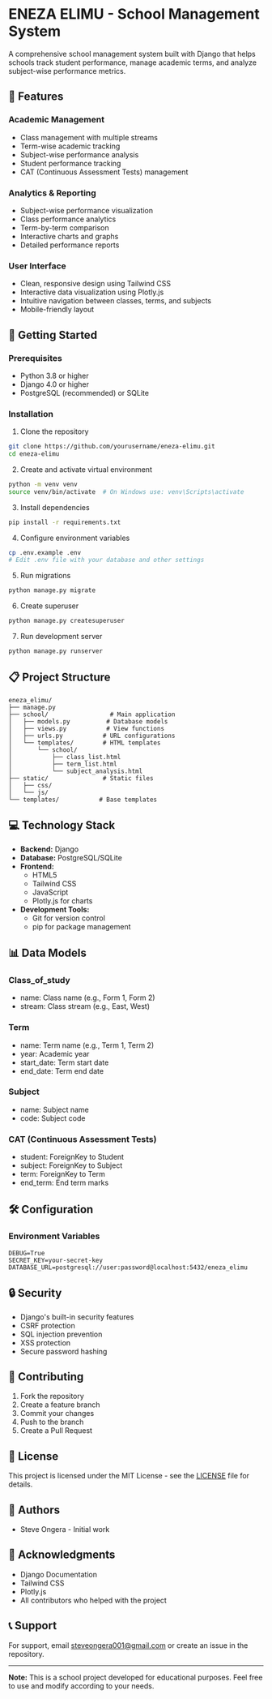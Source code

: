# ENEZA ELIMU - School Management System

A comprehensive school management system built with Django that helps schools track student performance, manage academic terms, and analyze subject-wise performance metrics.

## 🎯 Features

### Academic Management
- Class management with multiple streams
- Term-wise academic tracking
- Subject-wise performance analysis
- Student performance tracking
- CAT (Continuous Assessment Tests) management

### Analytics & Reporting
- Subject-wise performance visualization
- Class performance analytics
- Term-by-term comparison
- Interactive charts and graphs
- Detailed performance reports

### User Interface
- Clean, responsive design using Tailwind CSS
- Interactive data visualization using Plotly.js
- Intuitive navigation between classes, terms, and subjects
- Mobile-friendly layout

## 🚀 Getting Started

### Prerequisites
- Python 3.8 or higher
- Django 4.0 or higher
- PostgreSQL (recommended) or SQLite

### Installation

1. Clone the repository
```bash
git clone https://github.com/yourusername/eneza-elimu.git
cd eneza-elimu
```

2. Create and activate virtual environment
```bash
python -m venv venv
source venv/bin/activate  # On Windows use: venv\Scripts\activate
```

3. Install dependencies
```bash
pip install -r requirements.txt
```

4. Configure environment variables
```bash
cp .env.example .env
# Edit .env file with your database and other settings
```

5. Run migrations
```bash
python manage.py migrate
```

6. Create superuser
```bash
python manage.py createsuperuser
```

7. Run development server
```bash
python manage.py runserver
```

## 📋 Project Structure

```
eneza_elimu/
├── manage.py
├── school/                 # Main application
│   ├── models.py          # Database models
│   ├── views.py           # View functions
│   ├── urls.py           # URL configurations
│   └── templates/        # HTML templates
│       └── school/
│           ├── class_list.html
│           ├── term_list.html
│           └── subject_analysis.html
├── static/               # Static files
│   ├── css/
│   └── js/
└── templates/           # Base templates
```

## 💻 Technology Stack

- **Backend:** Django
- **Database:** PostgreSQL/SQLite
- **Frontend:** 
  - HTML5
  - Tailwind CSS
  - JavaScript
  - Plotly.js for charts
- **Development Tools:**
  - Git for version control
  - pip for package management

## 📊 Data Models

### Class_of_study
- name: Class name (e.g., Form 1, Form 2)
- stream: Class stream (e.g., East, West)

### Term
- name: Term name (e.g., Term 1, Term 2)
- year: Academic year
- start_date: Term start date
- end_date: Term end date

### Subject
- name: Subject name
- code: Subject code

### CAT (Continuous Assessment Tests)
- student: ForeignKey to Student
- subject: ForeignKey to Subject
- term: ForeignKey to Term
- end_term: End term marks

## 🛠️ Configuration

### Environment Variables
```
DEBUG=True
SECRET_KEY=your-secret-key
DATABASE_URL=postgresql://user:password@localhost:5432/eneza_elimu
```

## 🔒 Security

- Django's built-in security features
- CSRF protection
- SQL injection prevention
- XSS protection
- Secure password hashing

## 🤝 Contributing

1. Fork the repository
2. Create a feature branch
3. Commit your changes
4. Push to the branch
5. Create a Pull Request

## 📝 License

This project is licensed under the MIT License - see the [LICENSE](LICENSE) file for details.

## 👥 Authors

- Steve Ongera - Initial work

## 🙏 Acknowledgments

- Django Documentation
- Tailwind CSS
- Plotly.js
- All contributors who helped with the project

## 📞 Support

For support, email steveongera001@gmail.com or create an issue in the repository.

---

**Note:** This is a school project developed for educational purposes. Feel free to use and modify according to your needs.